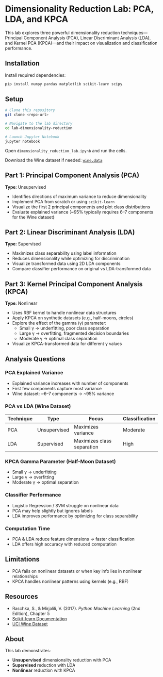 #  Dimensionality Reduction Lab: PCA, LDA, and KPCA

This lab explores three powerful dimensionality reduction techniques—Principal Component Analysis (PCA), Linear Discriminant Analysis (LDA), and Kernel PCA (KPCA)—and their impact on visualization and classification performance.

##  Installation
Install required dependencies:
```bash
pip install numpy pandas matplotlib scikit-learn scipy
```

##  Setup
```bash
# Clone this repository
git clone <repo-url>

# Navigate to the lab directory
cd lab-dimensionality-reduction

# Launch Jupyter Notebook
jupyter notebook
```
Open `dimensionality_reduction_lab.ipynb` and run the cells.

Download the Wine dataset if needed: [`wine.data`](https://archive.ics.uci.edu/ml/machine-learning-databases/wine/wine.data)

##  Part 1: Principal Component Analysis (PCA)
**Type:** Unsupervised  
- Identifies directions of maximum variance to reduce dimensionality  
- Implement PCA from scratch or using `scikit-learn`  
- Visualize the first 2 principal components and plot class distributions  
- Evaluate explained variance (~95% typically requires 6–7 components for the Wine dataset)

##  Part 2: Linear Discriminant Analysis (LDA)
**Type:** Supervised  
- Maximizes class separability using label information  
- Reduces dimensionality while optimizing for discrimination  
- Visualize transformed data using 2D LDA components  
- Compare classifier performance on original vs LDA-transformed data

##  Part 3: Kernel Principal Component Analysis (KPCA)
**Type:** Nonlinear  
- Uses RBF kernel to handle nonlinear data structures  
- Apply KPCA on synthetic datasets (e.g., half-moons, circles)  
- Explore the effect of the gamma (γ) parameter:  
  - Small γ → underfitting, poor class separation  
  - Large γ → overfitting, fragmented decision boundaries  
  - Moderate γ → optimal class separation  
- Visualize KPCA-transformed data for different γ values

##  Analysis Questions

### PCA Explained Variance
- Explained variance increases with number of components  
- First few components capture most variance  
- Wine dataset: ~6–7 components → ~95% variance

### PCA vs LDA (Wine Dataset)
| Technique | Type        | Focus                          | Classification |
|-----------|-------------|--------------------------------|----------------|
| PCA       | Unsupervised| Maximizes variance             | Moderate       |
| LDA       | Supervised  | Maximizes class separation     | High           |

### KPCA Gamma Parameter (Half-Moon Dataset)
- Small γ → underfitting  
- Large γ → overfitting  
- Moderate γ → optimal separation

### Classifier Performance
- Logistic Regression / SVM struggle on nonlinear data  
- PCA may help slightly but ignores labels  
- LDA improves performance by optimizing for class separability

### Computation Time
- PCA & LDA reduce feature dimensions → faster classification  
- LDA offers high accuracy with reduced computation

##  Limitations
- PCA fails on nonlinear datasets or when key info lies in nonlinear relationships  
- KPCA handles nonlinear patterns using kernels (e.g., RBF)

##  Resources
- Raschka, S., & Mirjalili, V. (2017). *Python Machine Learning* (2nd Edition), Chapter 5  
- [Scikit-learn Documentation](https://scikit-learn.org)  
- [UCI Wine Dataset](https://archive.ics.uci.edu/ml/datasets/wine)

##  About
This lab demonstrates:
- **Unsupervised** dimensionality reduction with PCA  
- **Supervised** reduction with LDA  
- **Nonlinear** reduction with KPCA  


